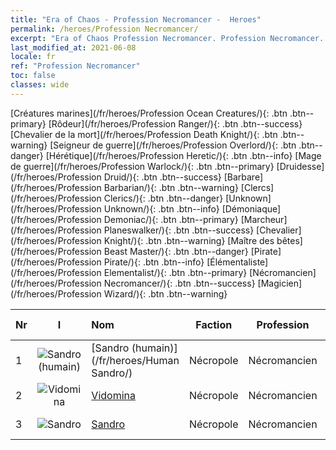 ```yaml
---
title: "Era of Chaos - Profession Necromancer -  Heroes"
permalink: /heroes/Profession Necromancer/
excerpt: "Era of Chaos Profession Necromancer. Profession Necromancer. List of Profession  in Era of Chaos"
last_modified_at: 2021-06-08
locale: fr
ref: "Profession Necromancer"
toc: false
classes: wide
---
```

 [Créatures marines](/fr/heroes/Profession Ocean Creatures/){: .btn .btn--primary} [Rôdeur](/fr/heroes/Profession Ranger/){: .btn .btn--success} [Chevalier de la mort](/fr/heroes/Profession Death Knight/){: .btn .btn--warning} [Seigneur de guerre](/fr/heroes/Profession Overlord/){: .btn .btn--danger} [Hérétique](/fr/heroes/Profession Heretic/){: .btn .btn--info} [Mage de guerre](/fr/heroes/Profession Warlock/){: .btn .btn--primary} [Druidesse](/fr/heroes/Profession Druid/){: .btn .btn--success} [Barbare](/fr/heroes/Profession Barbarian/){: .btn .btn--warning} [Clercs](/fr/heroes/Profession Clerics/){: .btn .btn--danger} [Unknown](/fr/heroes/Profession Unknown/){: .btn .btn--info} [Démoniaque](/fr/heroes/Profession Demoniac/){: .btn .btn--primary} [Marcheur](/fr/heroes/Profession Planeswalker/){: .btn .btn--success} [Chevalier](/fr/heroes/Profession Knight/){: .btn .btn--warning} [Maître des bêtes](/fr/heroes/Profession Beast Master/){: .btn .btn--danger} [Pirate](/fr/heroes/Profession Pirate/){: .btn .btn--info} [Élémentaliste](/fr/heroes/Profession Elementalist/){: .btn .btn--primary} [Nécromancien](/fr/heroes/Profession Necromancer/){: .btn .btn--success} [Magicien](/fr/heroes/Profession Wizard/){: .btn .btn--warning} 

  | Nr |  I |    Nom    |  Faction  |  Profession   |  Rang  |    Specialty     | User Rate  | 
  |:---|:--:|:-----------|:-------:|:-------------:|:------:|:-----------------|:----:|
  | 1 | ![Sandro (humain)](/images/h/h_HumanSandro.jpg) | [Sandro (humain)](/fr/heroes/Human Sandro/) | Nécropole | Nécromancien | **SR+** |  Âme immortelle | SR |
  | 2 | ![Vidomina](/images/h/h_Vidomina.jpg) | [Vidomina](/fr/heroes/Vidomina/) | Nécropole | Nécromancien | **SR+** |  Nécromancien | R |
  | 3 | ![Sandro](/images/h/h_Sandro.jpg) | [Sandro](/fr/heroes/Sandro/) | Nécropole | Nécromancien | **SSR** |  Les Ténèbres se répandent | SSR |
